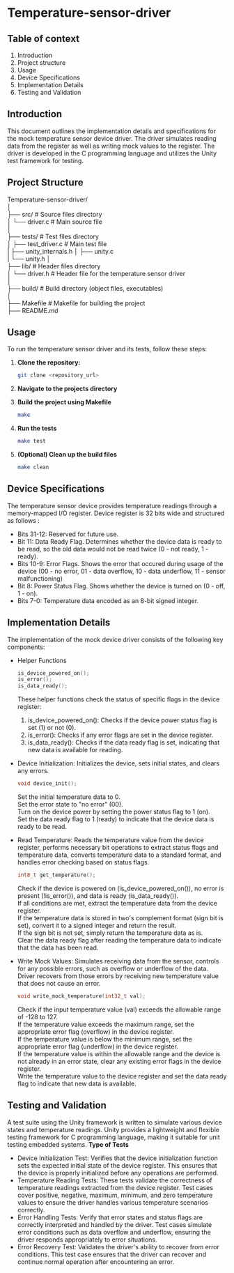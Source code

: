 # Temperature-sensor-driver

## **Table of context**
1. Introduction
1. Project structure
1. Usage
1. Device Specifications
1. Implementation Details
1. Testing and Validation

## **Introduction**
This document outlines the implementation details and specifications for the mock temperature sensor device driver. The driver simulates reading data from the register as well as writing mock values to the register. The driver is developed in the C programming language and utilizes the Unity test framework for testing.

## **Project Structure**
Temperature-sensor-driver/  
│  
├── src/                  # Source files directory  
│   └── driver.c            # Main source file  
│  
├── tests/                # Test files directory  
│   ├── test_driver.c       # Main test file  
|   ├── unity_internals.h
│   ├── unity.c   
|   └── unity.h 
│  
├── lib/                  # Header files directory  
│   └── driver.h   # Header file for the temperature sensor driver  
│  
├── build/                # Build directory (object files, executables)  
│  
├── Makefile              # Makefile for building the project  
├── README.md  

## **Usage**
To run the temperature sensor driver and its tests, follow these steps:

1. **Clone the repository:**

   ```bash
   git clone <repository_url>
1. **Navigate to the projects directory**
1. **Build the project using Makefile**
    ```bash
    make
1. **Run the tests**
    ```bash
    make test
1. **(Optional) Clean up the build files**
    ```bash
    make clean

## **Device Specifications**
The temperature sensor device provides temperature readings through a memory-mapped I/O register.
Device register is 32 bits wide and structured as follows :
- Bits 31-12: Reserved for future use.
- Bit 11: Data Ready Flag. Determines whether the device data is ready to be read, so the old data would not be read twice (0 - not ready, 1 - ready).
- Bits 10-9: Error Flags. Shows the error that occured during usage of the device (00 - no error, 01 - data overflow, 10 - data underflow, 11 - sensor malfunctioning)
- Bit 8: Power Status Flag. Shows whether the device is turned on (0 - off, 1 - on).
- Bits 7-0: Temperature data encoded as an 8-bit signed integer.

## **Implementation Details**
The implementation of the mock device driver consists of the following key components:
- Helper Functions 
    ```c
    is_device_powered_on(); 
    is_error(); 
    is_data_ready();
    ```
    These helper functions check the status of specific flags in the device register:

    1. is_device_powered_on(): Checks if the device power status flag is set (1) or not (0).
    1. is_error(): Checks if any error flags are set in the device register.
    1. is_data_ready(): Checks if the data ready flag is set, indicating that new data is available for reading.

- Device Initialization: Initializes the device, sets initial states, and clears any errors.
    ```c
    void device_init();
    ```
    Set the initial temperature data to 0.  
    Set the error state to "no error" (00).  
    Turn on the device power by setting the power status flag to 1 (on).  
    Set the data ready flag to 1 (ready) to indicate that the device data is ready to be read.  

- Read Temperature: Reads the temperature value from the device register, performs necessary bit operations to extract status flags and temperature data, converts temperature data to a standard format, and handles error checking based on status flags.
    ```c
    int8_t get_temperature();
    ```
    Check if the device is powered on (is_device_powered_on()), no error is present (!is_error()), and data is ready (is_data_ready()).  
    If all conditions are met, extract the temperature data from the device register.  
    If the temperature data is stored in two's complement format (sign bit is set), convert it to a signed integer and return the result.  
    If the sign bit is not set, simply return the temperature data as is.  
    Clear the data ready flag after reading the temperature data to indicate that the data has been read.

- Write Mock Values: Simulates receiving data from the sensor, controls for any possible errors, such as overflow or underflow of the data. Driver recovers from those errors by receiving new temperature value that does not cause an error.
    ```c
    void write_mock_temperature(int32_t val);
    ```
    Check if the input temperature value (val) exceeds the allowable range of -128 to 127.  
    If the temperature value exceeds the maximum range, set the appropriate error flag (overflow) in the device register.  
    If the temperature value is below the minimum range, set the appropriate error flag (underflow) in the device register.  
    If the temperature value is within the allowable range and the device is not already in an error state, clear any existing error flags in the device register.  
    Write the temperature value to the device register and set the data ready flag to indicate that new data is available.  

## **Testing and Validation**
A test suite using the Unity framework is written to simulate various device states and temperature readings. Unity provides a lightweight and flexible testing framework for C programming language, making it suitable for unit testing embedded systems.
**Type of Tests**
- Device Initialization Test: Verifies that the device initialization function sets the expected initial state of the device register. This ensures that the device is properly initialized before any operations are performed.
- Temperature Reading Tests: These tests validate the correctness of temperature readings extracted from the device register. Test cases cover positive, negative, maximum, minimum, and zero temperature values to ensure the driver handles various temperature scenarios correctly.
- Error Handling Tests: Verify that error states and status flags are correctly interpreted and handled by the driver. Test cases simulate error conditions such as data overflow and underflow, ensuring the driver responds appropriately to error situations.
- Error Recovery Test: Validates the driver's ability to recover from error conditions. This test case ensures that the driver can recover and continue normal operation after encountering an error.